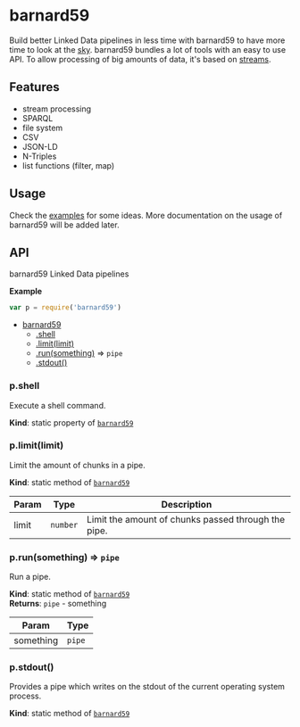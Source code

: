 # barnard59

Build better Linked Data pipelines in less time with barnard59 to have more time to look at the [sky](https://en.wikipedia.org/wiki/Pipe_Nebula).
barnard59 bundles a lot of tools with an easy to use API.
To allow processing of big amounts of data, it's based on [streams](https://nodejs.org/api/stream.html).  

## Features

- stream processing
- SPARQL
- file system
- CSV
- JSON-LD
- N-Triples
- list functions (filter, map)

## Usage

Check the [examples](https://github.com/zazuko/barnard59/tree/master/example) for some ideas. More documentation on the usage of barnard59 will be added later.


## API

barnard59 Linked Data pipelines

**Example**  
```js
var p = require('barnard59')
```

* [barnard59](#module_barnard59)
    * [.shell](#module_barnard59.shell)
    * [.limit(limit)](#module_barnard59.limit)
    * [.run(something)](#module_barnard59.run) ⇒ <code>pipe</code>
    * [.stdout()](#module_barnard59.stdout)

<a name="module_barnard59.shell"></a>

### p.shell
Execute a shell command.

**Kind**: static property of [<code>barnard59</code>](#module_barnard59)  
<a name="module_barnard59.limit"></a>

### p.limit(limit)
Limit the amount of chunks in a pipe.

**Kind**: static method of [<code>barnard59</code>](#module_barnard59)  

| Param | Type | Description |
| --- | --- | --- |
| limit | <code>number</code> | Limit the amount of chunks passed through the pipe. |

<a name="module_barnard59.run"></a>

### p.run(something) ⇒ <code>pipe</code>
Run a pipe.

**Kind**: static method of [<code>barnard59</code>](#module_barnard59)  
**Returns**: <code>pipe</code> - something  

| Param | Type |
| --- | --- |
| something | <code>pipe</code> | 

<a name="module_barnard59.stdout"></a>

### p.stdout()
Provides a pipe which writes on the stdout of the current operating system process.

**Kind**: static method of [<code>barnard59</code>](#module_barnard59)  

